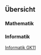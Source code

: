 ## Übersicht

### Mathematik

### Informatik

[Informatik GK11](https://baslers.github.io/informatik-gk11/)
